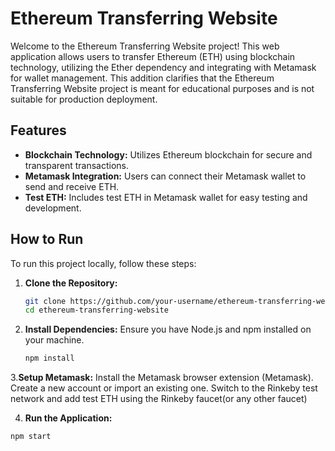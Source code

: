# Ethereum Transferring Website

Welcome to the Ethereum Transferring Website project! This web application allows users to transfer Ethereum (ETH) using blockchain technology, utilizing the Ether dependency and integrating with Metamask for wallet management.
This addition clarifies that the Ethereum Transferring Website project is meant for educational purposes and is not suitable for production deployment.

## Features

- **Blockchain Technology:** Utilizes Ethereum blockchain for secure and transparent transactions.
- **Metamask Integration:** Users can connect their Metamask wallet to send and receive ETH.
- **Test ETH:** Includes test ETH in Metamask wallet for easy testing and development.

## How to Run

To run this project locally, follow these steps:

1. **Clone the Repository:**
   ```bash
   git clone https://github.com/your-username/ethereum-transferring-website.git
   cd ethereum-transferring-website
   
2. **Install Dependencies:**
   Ensure you have Node.js and npm installed on your machine.
   ```bash
   npm install
   
3.**Setup Metamask:**
  Install the Metamask browser extension (Metamask).
  Create a new account or import an existing one.
  Switch to the Rinkeby test network and add test ETH using the Rinkeby faucet(or any other faucet)

4. **Run the Application:**
  ```bash
  npm start
